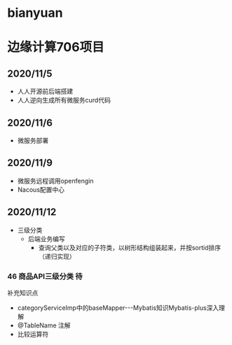 # bianyuan
# 边缘计算706项目
## 2020/11/5
* 人人开源前后端搭建
* 人人逆向生成所有微服务curd代码
## 2020/11/6
* 微服务部署
## 2020/11/9
* 微服务远程调用openfengin
* Nacous配置中心

## 2020/11/12
* 三级分类
	*  后端业务编写
		*  查询父类以及对应的子符类，以树形结构组装起来，并按sortid排序（递归实现）
 
### 46 商品API三级分类 待

补充知识点
* categoryServiceImp中的baseMapper---Mybatis知识Mybatis-plus深入理解
* @TableName 注解
* 比较运算符